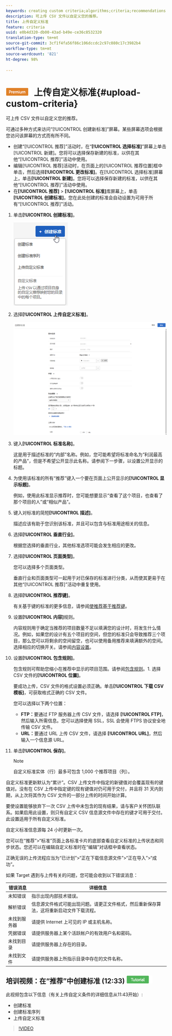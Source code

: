 ```yaml
---
keywords: creating custom criteria;algorithms;criteria;recommendations criteria;csv;ftp;upload csv
description: 可上传 CSV 文件以自定义您的推荐。
title: 上传自定义标准
feature: criteria
uuid: e0b4d320-db00-43ad-b49e-ce36c8532320
translation-type: tm+mt
source-git-commit: 3cf1f4fa56f86c106dccdc2c97c080c17c3982b4
workflow-type: tm+mt
source-wordcount: '821'
ht-degree: 98%

---
```



# ![PREMIUM](/help/assets/premium.png) 上传自定义标准{#upload-custom-criteria}

可上传 CSV 文件以自定义您的推荐。

可通过多种方式来访问“[!UICONTROL 创建新标准]”屏幕。某些屏幕选项会根据您访问该屏幕的方式而有所不同。

* 创建“[!UICONTROL 推荐]”活动时，在“**[!UICONTROL 选择标准]**”屏幕上单击[!UICONTROL 新建]。您将可以选择保存新建的标准，以供在其他“[!UICONTROL 推荐]”活动中使用。
* 编辑[!UICONTROL 推荐]活动时，在页面上的[!UICONTROL 推荐位置]框中单击，然后选择&#x200B;**[!UICONTROL 更改标准]**。在[!UICONTROL 选择标准]屏幕上，单击&#x200B;**[!UICONTROL 新建]**。您将可以选择保存新建的标准，以供在其他“[!UICONTROL 推荐]”活动中使用。
* 在&#x200B;**[!UICONTROL 推荐]** > **[!UICONTROL 标准]**&#x200B;库屏幕上，单击&#x200B;**[!UICONTROL 创建标准]**。您在此处创建的标准会自动设置为可用于所有“[!UICONTROL 推荐]”活动。

1. 单击&#x200B;**[!UICONTROL 创建标准]**。

   ![创建新标准](/help/c-recommendations/c-algorithms/assets/button_CreateCriteria_new.png)

1. 选择&#x200B;**[!UICONTROL 上传自定义标准]**。

   ![](assets/CreateNewCriteria_csv.png)

1. 键入&#x200B;**[!UICONTROL 标准名称]**。

   这是用于描述标准的“内部”名称。例如，您可能希望将标准命名为“利润最高的产品”，但是不希望公开显示此名称。请参阅下一步骤，以设置公开显示的标题。
1. 为使用该标准的所有“推荐”键入一个要在页面上公开显示的&#x200B;**[!UICONTROL 显示标题]**。

   例如，使用此标准显示推荐时，您可能想要显示“查看了这个项目，也查看了那个项目的人”或“相似产品”。
1. 键入对标准的简短&#x200B;**[!UICONTROL 描述]**。

   描述应该有助于您识别该标准，并且可以包含与标准用途相关的信息。
1. 选择&#x200B;**[!UICONTROL 垂直行业]**。

   根据您选择的垂直行业，其他标准选项可能会发生相应的更改。

1. 选择&#x200B;**[!UICONTROL 页面类型]**。

   您可以选择多个页面类型。

   垂直行业和页面类型可一起用于对已保存的标准进行分类，从而使其更易于在其他“[!UICONTROL 推荐]”活动中重复使用。
1. 选择&#x200B;**[!UICONTROL 推荐键]**。

   有关基于键的标准的更多信息，请参阅[使推荐基于推荐键](../../c-recommendations/c-algorithms/create-new-algorithm.md#task_2B0ED54AFBF64C56916B6E1F4DC0DC3B)。
1. 设置&#x200B;**[!UICONTROL 内容]**&#x200B;规则。

   内容规则用于确定当推荐的项目数量不足以填满您的设计时，将发生什么情况。例如，如果您的设计有五个项目的空间，但您的标准只会导致推荐三个项目，那么您可以将剩余的空间留空，也可以使用备用推荐来填满额外的空间。选择相应的切换开关。请参阅[内容设置](../../c-recommendations/c-algorithms/create-new-algorithm.md#concept_BC16005C7A1E4F1A87E33D16221F4A96)。
1. 设置&#x200B;**[!UICONTROL 包含规则]**。

   包含规则可帮助您缩小在推荐中显示的项目范围。请参阅[包含规则](../../c-recommendations/c-algorithms/create-new-algorithm.md#task_28DB20F968B1451481D8E51BAF947079)。1. 选择 CSV 文件的&#x200B;**[!UICONTROL 位置]**。

   要成功上传，CSV 文件的格式设置必须正确。单击&#x200B;**[!UICONTROL 下载 CSV 模板]**，可获取格式正确的 CSV 文件。

   您可以选择以下两个位置：

   * **FTP：**&#x200B;要通过 FTP 服务器上传 CSV 文件，请选择 **[!UICONTROL FTP]**，然后输入所需信息。您可以选择使用 SSL，SSL 会使用 FTPS 协议安全地传输 CSV 文件。
   * **URL：**&#x200B;要通过 URL 上传 CSV 文件，请选择 **[!UICONTROL URL]**，然后输入一个信息源 URL。

1. 单击&#x200B;**[!UICONTROL 保存]**。

   >[!NOTE]
   >
   >自定义标准实体（行）最多可包含 1,000 个推荐项目（列）。

自定义标准更新默认为“累计”。CSV 上传文件中指定的新键值对会覆盖现有的键值对。没有在 CSV 上传中指定键的现有键值对仍可用于交付，并且将 31 天内到期，从上次将其作为 CSV 文件的一部分上传的时间开始计算。

要使设置能够放弃下一次 CSV 上传中未包含的现有结果，请与客户关怀团队联系。如果启用此设置，则只有自定义 CSV 信息源文件中存在的键才可用于交付。此设置适用于所有自定义标准。

自定义标准信息源每 24 小时更新一次。

您可以在“推荐”>“标准”页面上各标准卡片的底部查看自定义标准的上传状态和同步状态。您还可以在编辑自定义标准时在“编辑”对话框中查看状态。

正确无误的上传流程应当为“已计划”>“正在下载信息源文件”>“正在导入”>“成功”。

如果 Target 遇到与上传有关的问题，您可能会收到以下错误消息：

| 错误消息 | 详细信息 |
|--- |--- |
| 未知错误 | 指示出现内部技术错误。 |
| 解析错误 | 信息源文件格式可能出现问题。请更正文件格式，然后重新保存算法，这将重新启动文件下载流程。 |
| 未找到服务器 | 请提供 Internet 上可见的 IP 或主机名称。 |
| 凭据错误 | 请提供服务器上某个活跃帐户的有效用户名和密码。 |
| 未找到目录 | 请提供服务器上存在的目录。 |
| 未找到文件 | 请提供服务器上所指示目录中存在的文件名称。 |

## 培训视频：在“推荐”中创建标准 (12:33) ![教程徽章](/help/assets/tutorial.png)

此视频包含以下信息（有关上传自定义条件的详细信息从11:43开始）:

* 创建标准
* 创建标准序列
* 上传自定义标准

>[!VIDEO](https://video.tv.adobe.com/v/27694?quality=12)